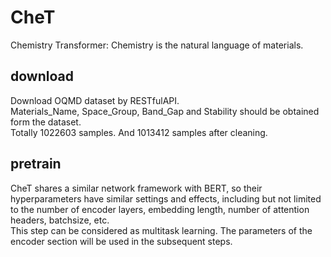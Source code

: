 # CheT
Chemistry Transformer: Chemistry is the natural language of materials.

## download
Download OQMD dataset by RESTfulAPI.  
Materials_Name, Space_Group, Band_Gap and Stability should be obtained form the dataset.  
Totally 1022603 samples. And 1013412 samples after cleaning.  

## pretrain
CheT shares a similar network framework with BERT, so their hyperparameters have similar settings and effects, including but not limited to the number of encoder layers, embedding length, number of attention headers, batchsize, etc.  
This step can be considered as multitask learning. The parameters of the encoder section will be used in the subsequent steps.  
